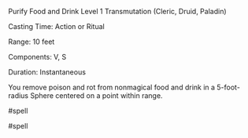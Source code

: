 Purify Food and Drink
Level 1 Transmutation (Cleric, Druid, Paladin)

Casting Time: Action or Ritual

Range: 10 feet

Components: V, S

Duration: Instantaneous

You remove poison and rot from nonmagical food and drink in a 5-foot-radius Sphere centered on a point within range.

#spell

#spell